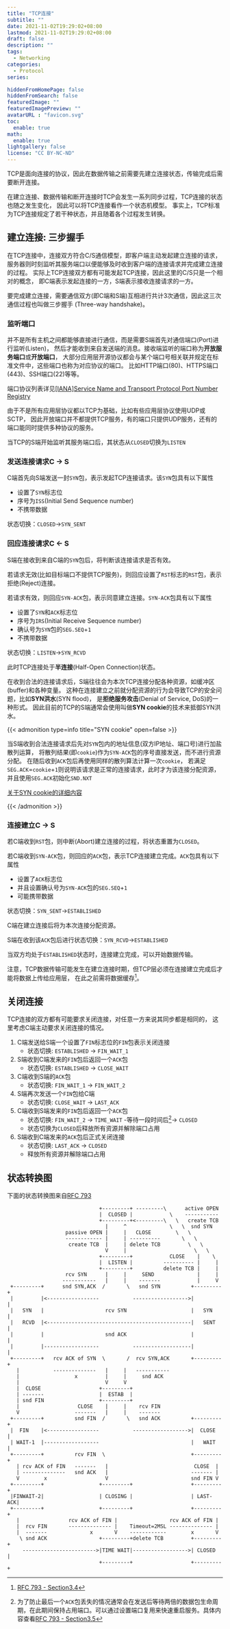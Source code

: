 ```yaml
---
title: "TCP连接"
subtitle: ""
date: 2021-11-02T19:29:02+08:00
lastmod: 2021-11-02T19:29:02+08:00
draft: false
description: ""
tags:
  - Networking
categories:
  - Protocol
series:

hiddenFromHomePage: false
hiddenFromSearch: false
featuredImage: ""
featuredImagePreview: ""
avatarURL : "favicon.svg"
toc:
  enable: true
math:
  enable: true
lightgallery: false
license: "CC BY-NC-ND"
---
```

<!-- Summary -->

TCP是面向连接的协议，因此在数据传输之前需要先建立连接状态，传输完成后需要断开连接。

在建立连接、数据传输和断开连接时TCP会发生一系列同步过程，TCP连接的状态也随之发生变化，
因此可以将TCP连接看作一个状态机模型。
事实上，TCP标准为TCP连接规定了若干种状态，并且随着各个过程发生转换。

<!--more-->

<!-- Main Content -->

## 建立连接: 三步握手

在TCP连接中，连接双方符合C/S通信模型，即客户端主动发起建立连接的请求，
服务器则时刻监听其服务端口以便能够及时收到客户端的连接请求并完成建立连接的过程。
实际上TCP连接双方都有可能发起TCP连接，因此这里的C/S只是一个相对的概念，
即C端表示发起连接的一方，S端表示接收连接请求的一方。

要完成建立连接，需要通信双方(即C端和S端)互相进行共计3次通信，因此这三次通信过程也叫做三步握手
(Three-way handshake)。

### 监听端口

并不是所有主机之间都能够直接进行通信，而是需要S端首先对通信端口(Port)进行监听(Listen)，
然后才能收到来自发送端的消息。接收端监听的端口称为**开放服务端口**或**开放端口**，
大部分应用层开源协议都会与某个端口号相关联并规定在标准文件中，这些端口也称为对应协议的端口。
比如HTTP端口(80)、HTTPS端口(443)、SSH端口(22)等等。

端口协议列表详见[[IANA]Service Name and Transport Protocol Port Number Registry](https://www.iana.org/assignments/service-names-port-numbers/service-names-port-numbers.xhtml)

由于不是所有应用层协议都以TCP为基础，比如有些应用层协议使用UDP或SCTP，
因此开放端口并不都提供TCP服务，有的端口只提供UDP服务，还有的端口能同时提供多种协议的服务。

当TCP的S端开始监听其服务端口后，其状态从`CLOSED`切换为`LISTEN`

### 发送连接请求C -> S

C端首先向S端发送一封`SYN`包，表示发起TCP连接请求。该`SYN`包具有以下属性

- 设置了`SYN`标志位
- 序号为`ISS`(Initial Send Sequence number)
- 不携带数据

状态切换：`CLOSED`->`SYN_SENT`

### 回应连接请求C <- S

S端在接收到来自C端的`SYN`包后，将判断该连接请求是否有效。

若请求无效(比如目标端口不提供TCP服务)，则回应设置了`RST`标志的`RST`包，表示拒绝(Reject)连接。

若请求有效，则回应`SYN-ACK`包，表示同意建立连接。`SYN-ACK`包具有以下属性

- 设置了`SYN`和`ACK`标志位
- 序号为`IRS`(Initial Receive Sequence number)
- 确认号为`SYN`包的`SEG.SEQ`+`1`
- 不携带数据

状态切换：`LISTEN`->`SYN_RCVD`

此时TCP连接处于**半连接**(Half-Open Connection)状态。

在收到合法的连接请求后，S端往往会为本次TCP连接分配各种资源，如缓冲区(buffer)和各种变量。
这种在连接建立之前就分配资源的行为会导致TCP的安全问题，比如**SYN洪水**(SYN flood)，
是**拒绝服务攻击**(Denial of Service, DoS)的一种形式。
因此目前的TCP的S端通常会使用叫做**SYN cookie**的技术来抵御SYN洪水。

{{< admonition type=info title="SYN cookie" open=false >}}

当S端收到合法连接请求后先对`SYN`包内的地址信息(双方IP地址、端口号)进行加盐散列运算，
将散列结果(即`cookie`)作为`SYN-ACK`包的序号直接发送，而不进行资源分配。
在随后收到`ACK`包后再使用同样的散列算法计算一次`cookie`，
若满足`SEG.ACK`=`cookie`+`1`则说明该请求是正常的连接请求，此时才为该连接分配资源，
并且使用`SEG.ACK`初始化`SND.NXT`

[关于SYN cookie的详细内容](https://wikipedia.org/wiki/SYN_cookies)

{{< /admonition >}}

### 连接建立C -> S

若C端收到`RST`包，则中断(Abort)建立连接的过程，将状态重置为`CLOSED`。

若C端收到`SYN-ACK`包，则回应的`ACK`包，表示TCP连接建立完成。`ACK`包具有以下属性

- 设置了`ACK`标志位
- 并且设置确认号为`SYN-ACK`包的`SEG.SEQ`+`1`
- 可能携带数据

状态切换：`SYN_SENT`->`ESTABLISHED`

C端在建立连接后将为本次连接分配资源。

S端在收到该`ACK`包后进行状态切换：`SYN_RCVD`->`ESTABLISHED`

当双方均处于`ESTABLISHED`状态时，连接建立完成，可以开始数据传输。

注意，TCP数据传输可能发生在建立连接时期，但TCP层必须在连接建立完成后才能将数据上传给应用层，
在此之前需将数据缓存[^1]。

## 关闭连接

TCP连接的双方都有可能要求关闭连接，对任意一方来说其同步都是相同的，
这里考虑C端主动要求关闭连接的情况。

1. C端发送给S端一个设置了`FIN`标志位的`FIN`包表示关闭连接
    - 状态切换: `ESTABLISHED` -> `FIN_WAIT_1`
2. S端收到C端发来的`FIN`包后返回一个`ACK`包
    - 状态切换: `ESTABLISHED` -> `CLOSE_WAIT`
3. C端收到S端的`ACK`包
    - 状态切换: `FIN_WAIT_1` -> `FIN_WAIT_2`
4. S端再次发送一个`FIN`包给C端
    - 状态切换: `CLOSE_WAIT` -> `LAST_ACK`
5. C端收到S端发来的`FIN`包后返回一个`ACK`包
    - 状态切换: `FIN_WAIT_2` -> `TIME_WAIT` -等待一段时间后[^2]-> `CLOSED`
    - 状态切换为`CLOSED`后释放所有资源并解除端口占用
6. S端收到C端发来的`ACK`包后正式关闭连接
    - 状态切换: `LAST_ACK` -> `CLOSED`
    - 释放所有资源并解除端口占用


## 状态转换图

下面的状态转换图来自[RFC 793](https://www.rfc-editor.org/rfc/rfc793)

```State
                              +---------+ ---------\      active OPEN
                              |  CLOSED |            \    -----------
                              +---------+<---------\   \   create TCB
                                |     ^              \   \  snd SYN
                   passive OPEN |     |   CLOSE        \   \
                   ------------ |     | ----------       \   \
                    create TCB  |     | delete TCB         \   \
                                V     |                      \   \
                              +---------+            CLOSE    |    \
                              |  LISTEN |          ---------- |     |
                              +---------+          delete TCB |     |
                   rcv SYN      |     |     SEND              |     |
                  -----------   |     |    -------            |     V
 +---------+      snd SYN,ACK  /       \   snd SYN          +---------+
 |         |<-----------------           ------------------>|         |
 |   SYN   |                    rcv SYN                     |   SYN   |
 |   RCVD  |<-----------------------------------------------|   SENT  |
 |         |                    snd ACK                     |         |
 |         |------------------           -------------------|         |
 +---------+   rcv ACK of SYN  \       /  rcv SYN,ACK       +---------+
   |           --------------   |     |   -----------
   |                  x         |     |     snd ACK
   |                            V     V
   |  CLOSE                   +---------+
   | -------                  |  ESTAB  |
   | snd FIN                  +---------+
   |                   CLOSE    |     |    rcv FIN
   V                  -------   |     |    -------
 +---------+          snd FIN  /       \   snd ACK          +---------+
 |  FIN    |<-----------------           ------------------>|  CLOSE  |
 | WAIT-1  |------------------                              |   WAIT  |
 +---------+          rcv FIN  \                            +---------+
   | rcv ACK of FIN   -------   |                            CLOSE  |
   | --------------   snd ACK   |                           ------- |
   V        x                   V                           snd FIN V
 +---------+                  +---------+                   +---------+
 |FINWAIT-2|                  | CLOSING |                   | LAST-ACK|
 +---------+                  +---------+                   +---------+
   |                rcv ACK of FIN |                 rcv ACK of FIN |
   |  rcv FIN       -------------- |    Timeout=2MSL -------------- |
   |  -------              x       V    ------------        x       V
    \ snd ACK                 +---------+delete TCB         +---------+
     ------------------------>|TIME WAIT|------------------>| CLOSED  |
                              +---------+                   +---------+
```

[^1]:[RFC 793 - Section3.4](https://www.rfc-editor.org/rfc/rfc793#section-3.4)
[^2]: 为了防止最后一个`ACK`包丢失的情况通常会在发送后等待两倍的数据包生命周期，在此期间保持占用端口。可以通过设置端口复用来快速重启服务。具体内容查看[RFC 793 - Section3.5](https://www.rfc-editor.org/rfc/rfc793#section-3.5)
